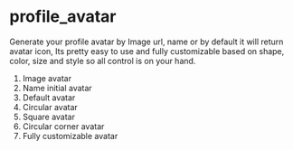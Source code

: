 # profile_avatar

Generate your profile avatar by  Image url, name or by default it will return avatar icon, Its pretty easy to use and fully customizable based on shape, color, size and style so all control is on your hand.

1. Image avatar
2. Name initial avatar
3. Default avatar
4. Circular avatar
5. Square avatar
6. Circular corner avatar
7. Fully customizable avatar
